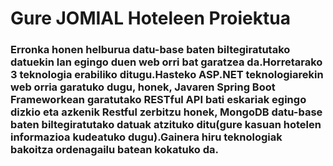 # Gure JOMIAL Hoteleen Proiektua

### Erronka honen helburua datu-base baten biltegiratutako datuekin lan egingo duen web orri bat garatzea da.Horretarako 3 teknologia erabiliko ditugu.Hasteko ASP.NET teknologiarekin web orria garatuko dugu, honek, Javaren Spring Boot Frameworkean garatutako RESTful API bati eskariak egingo dizkio eta azkenik Restful zerbitzu honek, MongoDB datu-base baten biltegiratutako datuak atzituko ditu(gure kasuan hotelen informazioa kudeatuko dugu).Gainera hiru teknologiak bakoitza ordenagailu batean kokatuko da.
